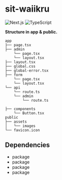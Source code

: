 # sit-waiikru
![Next.js](https://img.shields.io/badge/Next.js-000000?style=for-the-badge&logo=next.js&logoColor=white)
![TypeScript](https://img.shields.io/badge/TypeScript-3178C6?style=for-the-badge&logo=typescript&logoColor=white)

**Structure in app & public.**
```
app
├── page.tsx
├── admin
    └── page.tsx
    └── layout.tsx
├── layout.tsx
├── global.css
├── global-error.tsx
├── form
    └── page.tsx
    └── layout.tsx
└── api
    └── route.ts
    └── admin
        └── route.ts

├── components
    └── Button.tsx
public
├── assets
│   └── images
└── favicon.icon
```

## Dependencies

* package
* package
* package
* package
##


